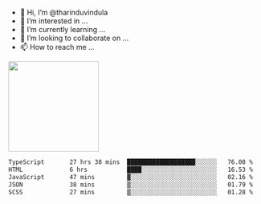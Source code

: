 - 👋 Hi, I’m @tharinduvindula
- 👀 I’m interested in ...
- 🌱 I’m currently learning ...
- 💞️ I’m looking to collaborate on ...
- 📫 How to reach me ...

<!---
tharinduvindula/tharinduvindula is a ✨ special ✨ repository because its `README.md` (this file) appears on your GitHub profile.
You can click the Preview link to take a look at your changes.
--->

<img height="180em" src="https://github-readme-stats.vercel.app/api?username=tharinduvindula&show_icons=true&hide_border=false&&count_private=true&include_all_commits=true" />


<!--START_SECTION:waka-->

```txt
TypeScript       27 hrs 38 mins  ███████████████████░░░░░░   76.08 %
HTML             6 hrs           ████░░░░░░░░░░░░░░░░░░░░░   16.53 %
JavaScript       47 mins         ▓░░░░░░░░░░░░░░░░░░░░░░░░   02.16 %
JSON             38 mins         ▒░░░░░░░░░░░░░░░░░░░░░░░░   01.79 %
SCSS             27 mins         ▒░░░░░░░░░░░░░░░░░░░░░░░░   01.28 %
```

<!--END_SECTION:waka-->
